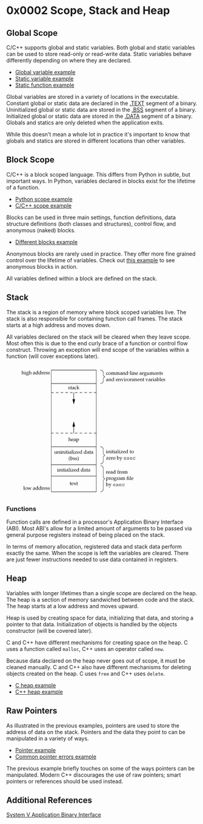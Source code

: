 # 0x0002 Scope, Stack and Heap

## Global Scope

C/C++ supports global and static variables. Both global and static variables
can be used to store read-only or read-write data. Static variables behave
differently depending on where they are declared.

 * [Global variable example][1]
 * [Static variable example][2]
 * [Static function example][3]

Global variables are stored in a variety of locations in the executable.
Constant global or static data are declared in the [.TEXT][4] segment of a
binary. Uninitialized global or static data are stored in the [.BSS][5] segment
of a binary. Initialized global or static data are stored in the [.DATA][6]
segment of a binary. Globals and statics are only deleted when the application
exits.

While this doesn't mean a whole lot in practice it's important to know that
globals and statics are stored in different locations than other variables.


## Block Scope

C/C++ is a block scoped language. This differs from Python in subtle, but
important ways. In Python, variables declared in blocks exist for the lifetime
of a function.

 * [Python scope example][7]
 * [C/C++ scope example][8]

Blocks can be used in three main settings, function definitions, data structure
definitions (both classes and structures), control flow, and anonymous (naked)
blocks.

 * [Different blocks example][9]

Anonymous blocks are rarely used in practice. They offer more fine grained
control over the lifetime of variables. Check out [this example][10] to see 
anonymous blocks in action.

All variables defined within a block are defined on the stack.

## Stack

The stack is a region of memory where block scoped variables live. The stack is
also responsible for containing function call frames. The stack starts at a
high address and moves down.

All variables declared on the stack will be cleared when they leave scope. Most
often this is due to the end curly brace of a function or control flow
construct. Throwing an exception will end scope of the variables within a
function (will cover exceptions later).

![The stack][11]

### Functions

Function calls are defined in a processor's Application Binary Interface (ABI).
Most ABI's allow for a limited amount of arguments to be passed via general
purpose registers instead of being placed on the stack.

In terms of memory allocation, registered data and stack data perform exactly
the same. When the scope is left the variables are cleared. There are just
fewer instructions needed to use data contained in registers.

## Heap

Variables with longer lifetimes than a single scope are declared on the heap.
The heap is a section of memory sandwiched between code and the stack. The heap
starts at a low address and moves upward.

Heap is used by creating space for data, initializing that data, and storing a
pointer to that data. Initialization of objects is handled by the objects
constructor (will be covered later).

C and C++ have different mechanisms for creating space on the heap. C uses a
function called `malloc`, C++ uses an operator called `new`. 

Because data declared on the heap never goes out of scope, it must be cleaned
manually. C and C++ also have different mechanisms for deleting objects created
on the heap. C uses `free` and C++ uses `delete`. 

 * [C heap example][12]
 * [C++ heap example][13]

## Raw Pointers

As illustrated in the previous examples, pointers are used to store the address
of data on the stack. Pointers and the data they point to can be manipulated in
a variety of ways.

 * [Pointer example][14]
 * [Common pointer errors example][15]

The previous example briefly touches on some of the ways pointers can be
manipulated. Modern C++ discourages the use of raw pointers; smart pointers or
references should be used instead.

## Additional References
[System V Application Binary Interface][16]


[1]: src/global_example.cc
[2]: src/static_global_example.cc
[3]: src/static_function_variable_example.cc
[4]: https://www.wikiwand.com/en/Code_segment
[5]: https://www.wikiwand.com/en/.bss
[6]: https://www.wikiwand.com/en/Data_segment
[7]: src/scope_example.py
[8]: src/scope_example.cc
[9]: src/block_scope_example.cc
[10]: http://git.denx.de/?p=u-boot.git;a=blob;f=drivers/usb/gadget/f_mass_storage.c;h=1ecb92ac6b81ed3db82a08b6e1a7d554003c0aec;hb=HEAD#l2588
[11]: assets/stack.gif
[12]: src/c_heap_example.c
[13]: src/cc_heap_example.cc
[14]: src/raw_pointer_example.cc
[15]: src/bad_raw_pointer_example.cc
[16]: http://refspecs.linuxfoundation.org/elf/x86_64-abi-0.95.pdf
